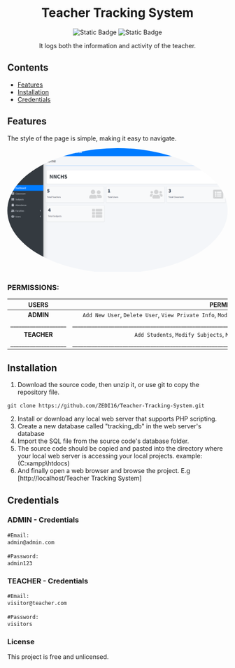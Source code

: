 <h1 align="center">Teacher Tracking System</h1>
<p  align="center">
  <img alt="Static Badge" src="https://img.shields.io/badge/Unfinished-%23007bff?style=flat&label=STATUS&labelColor=%23343a40&color=%23007bff">
  <img alt="Static Badge" src="https://img.shields.io/badge/Capstone-%23007bff?style=flat&label=School%20Project&labelColor=%23343a40&color=%23007bff">
</p>
<p align="center">It logs both the information and activity of the teacher.</p>

## Contents

* <a href="#features">Features</a>
* <a href="#installation">Installation</a>
* <a href="#credentials">Credentials</a>

## Features
The style of the page is simple, making it easy to navigate.
<div style="border-radius: 90%; overflow: hidden;">
  <img src="https://github.com/ZEDI16/Teacher-Tracking-System/blob/main/assets/uploads/sdfsdf.png" alt="Project Image">
</div>

### PERMISSIONS:

|      **USERS**     |               PERMISSION                |
|:-------------------:|:---------------------------------------:|
|      **ADMIN**     | `Add New User`, `Delete User`, `View Private Info`, `Modify Teacher's Info`, `Grant Permission`, `Full Access` |
|____________________|________________________________________________________________________________________________________________|
|     **TEACHER**    | `Add Students`, `Modify Subjects`, `Modify Classroom`, `Attendance Log` |
|____________________|________________________________________________________________________________________________________________|


<!--
ADMIN
>- Feature 1: Login Page.
>- Feature 2: Classroom Management.
>- Feature 3: Subjects Management.
>- Feature 4: Attendance Management.
>- Feature 5: Teachers Management.
>- Feature 6: Users Management.

TEACHER
>- Feature 1: Login Page.
>- Feature 2: Teacher View.
>- Feature 3: Attendance Update.
-->
## Installation

1. Download the source code, then unzip it, or use git to copy the repository file. 
```shell
git clone https://github.com/ZEDI16/Teacher-Tracking-System.git
```
2. Install or download any local web server that supports PHP scripting.
3. Create a new database called "tracking_db" in the web server's database
4. Import the SQL file from the source code's database folder.
5. The source code should be copied and pasted into the directory where your local web server is accessing your local projects. example: (C:xampp\htdocs)
6. And finally open a web browser and browse the project. E.g [http://localhost/Teacher Tracking System]

## Credentials

### ADMIN - Credentials
```shell
#Email:
admin@admin.com

#Password:
admin123
```

### TEACHER - Credentials
```shell
#Email:
visitor@teacher.com

#Password:
visitors
```
<!--
ADMIN - CREDENTIALS
> Email: admin@admin.com
> Password: admin123

TEACHER - CREDENTIALS
> Email: visitor@teacher.com
> Password: 
-->

### License
This project is free and unlicensed.

